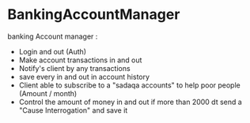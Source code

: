 # BankingAccountManager
banking Account manager :

- Login and out (Auth)
- Make account transactions in and out
- Notify's client by any transactions
- save every in and out in account history
- Client able to subscribe to a "sadaqa accounts" to help poor people (Amount / month)
- Control the amount of money in and out if more than 2000 dt send a "Cause Interrogation" and save it
